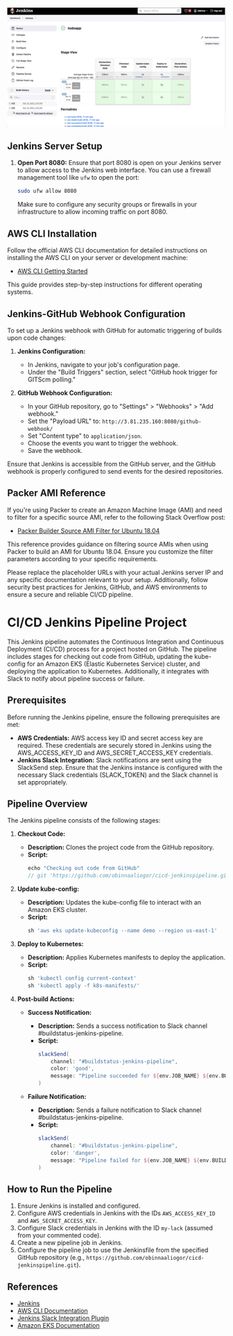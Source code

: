 ![Sucessful Build](jenkins.png)

## Jenkins Server Setup

1. **Open Port 8080:**
   Ensure that port 8080 is open on your Jenkins server to allow access to the Jenkins web interface. You can use a firewall management tool like `ufw` to open the port:
   ```bash
   sudo ufw allow 8080
   ```

   Make sure to configure any security groups or firewalls in your infrastructure to allow incoming traffic on port 8080.

## AWS CLI Installation

Follow the official AWS CLI documentation for detailed instructions on installing the AWS CLI on your server or development machine:

- [AWS CLI Getting Started](https://docs.aws.amazon.com/cli/latest/userguide/getting-started-install.html)

This guide provides step-by-step instructions for different operating systems.

## Jenkins-GitHub Webhook Configuration

To set up a Jenkins webhook with GitHub for automatic triggering of builds upon code changes:

1. **Jenkins Configuration:**
   - In Jenkins, navigate to your job's configuration page.
   - Under the "Build Triggers" section, select "GitHub hook trigger for GITScm polling."

2. **GitHub Webhook Configuration:**
   - In your GitHub repository, go to "Settings" > "Webhooks" > "Add webhook."
   - Set the "Payload URL" to: `http://3.81.235.160:8080/github-webhook/`
   - Set "Content type" to `application/json`.
   - Choose the events you want to trigger the webhook.
   - Save the webhook.

Ensure that Jenkins is accessible from the GitHub server, and the GitHub webhook is properly configured to send events for the desired repositories.

## Packer AMI Reference

If you're using Packer to create an Amazon Machine Image (AMI) and need to filter for a specific source AMI, refer to the following Stack Overflow post:

- [Packer Builder Source AMI Filter for Ubuntu 18.04](https://stackoverflow.com/questions/62426904/packer-builder-source-ami-filter-for-ubuntu-18-04)

This reference provides guidance on filtering source AMIs when using Packer to build an AMI for Ubuntu 18.04. Ensure you customize the filter parameters according to your specific requirements.

Please replace the placeholder URLs with your actual Jenkins server IP and any specific documentation relevant to your setup. Additionally, follow security best practices for Jenkins, GitHub, and AWS environments to ensure a secure and reliable CI/CD pipeline.
# CI/CD Jenkins Pipeline Project

This Jenkins pipeline automates the Continuous Integration and Continuous Deployment (CI/CD) process for a project hosted on GitHub. The pipeline includes stages for checking out code from GitHub, updating the kube-config for an Amazon EKS (Elastic Kubernetes Service) cluster, and deploying the application to Kubernetes. Additionally, it integrates with Slack to notify about pipeline success or failure.

## Prerequisites

Before running the Jenkins pipeline, ensure the following prerequisites are met:

- **AWS Credentials:** AWS access key ID and secret access key are required. These credentials are securely stored in Jenkins using the AWS_ACCESS_KEY_ID and AWS_SECRET_ACCESS_KEY credentials.
- **Jenkins Slack Integration:** Slack notifications are sent using the SlackSend step. Ensure that the Jenkins instance is configured with the necessary Slack credentials (SLACK_TOKEN) and the Slack channel is set appropriately.

## Pipeline Overview

The Jenkins pipeline consists of the following stages:

1. **Checkout Code:**
    - **Description:** Clones the project code from the GitHub repository.
    - **Script:**
        ```groovy
        echo "Checking out code from GitHub"
        // git 'https://github.com/obinnaaliogor/cicd-jenkinspipeline.git'
        ```

2. **Update kube-config:**
    - **Description:** Updates the kube-config file to interact with an Amazon EKS cluster.
    - **Script:**
        ```groovy
        sh 'aws eks update-kubeconfig --name demo --region us-east-1'
        ```

3. **Deploy to Kubernetes:**
    - **Description:** Applies Kubernetes manifests to deploy the application.
    - **Script:**
        ```groovy
        sh 'kubectl config current-context'
        sh 'kubectl apply -f k8s-manifests/'
        ```

4. **Post-build Actions:**
    - **Success Notification:**
        - **Description:** Sends a success notification to Slack channel #buildstatus-jenkins-pipeline.
        - **Script:**
            ```groovy
            slackSend(
                channel: "#buildstatus-jenkins-pipeline",
                color: 'good',
                message: "Pipeline succeeded for ${env.JOB_NAME} ${env.BUILD_NUMBER}: ${env.BUILD_URL}"
            )
            ```

    - **Failure Notification:**
        - **Description:** Sends a failure notification to Slack channel #buildstatus-jenkins-pipeline.
        - **Script:**
            ```groovy
            slackSend(
                channel: "#buildstatus-jenkins-pipeline",
                color: 'danger',
                message: "Pipeline failed for ${env.JOB_NAME} ${env.BUILD_NUMBER}: ${env.BUILD_URL}"
            )
            ```

## How to Run the Pipeline

1. Ensure Jenkins is installed and configured.
2. Configure AWS credentials in Jenkins with the IDs `AWS_ACCESS_KEY_ID` and `AWS_SECRET_ACCESS_KEY`.
3. Configure Slack credentials in Jenkins with the ID `my-lack` (assumed from your commented code).
4. Create a new pipeline job in Jenkins.
5. Configure the pipeline job to use the Jenkinsfile from the specified GitHub repository (e.g., `https://github.com/obinnaaliogor/cicd-jenkinspipeline.git`).

## References

- [Jenkins](https://www.jenkins.io/)
- [AWS CLI Documentation](https://docs.aws.amazon.com/cli/latest/userguide/cli-configure-files.html)
- [Jenkins Slack Integration Plugin](https://plugins.jenkins.io/slack/)
- [Amazon EKS Documentation](https://docs.aws.amazon.com/eks/latest/userguide/getting-started.html)